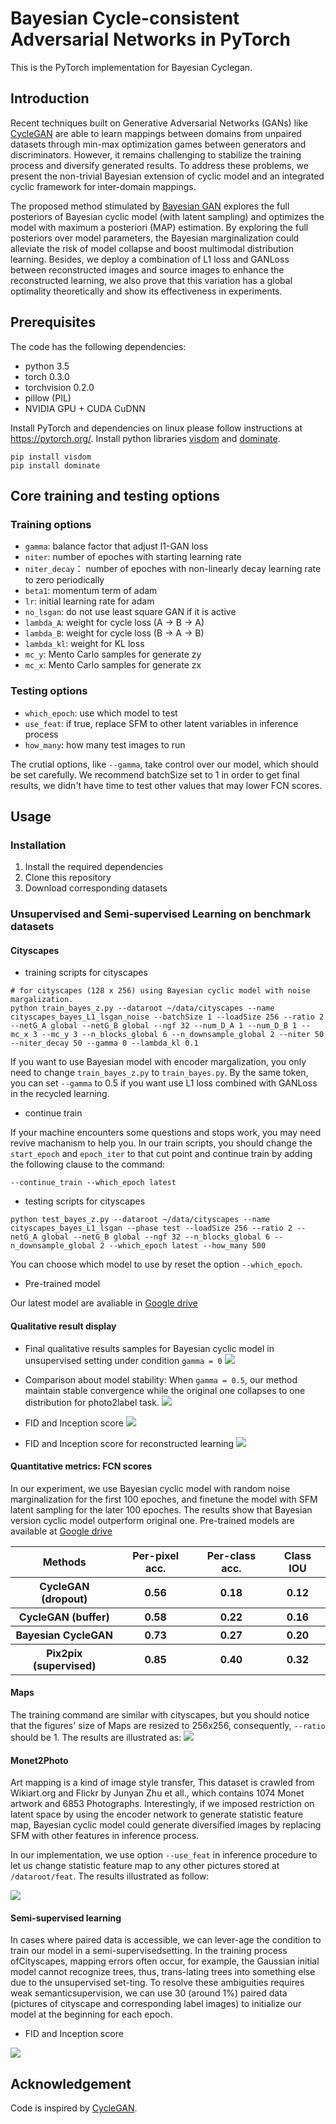 # Bayesian Cycle-consistent Adversarial Networks in PyTorch

This is the PyTorch implementation for Bayesian Cyclegan.

## Introduction

Recent techniques built on Generative Adversarial Networks (GANs) like [CycleGAN](https://arxiv.org/abs/1703.10593) are able to learn mappings between domains from unpaired datasets through min-max optimization games between generators and discriminators. However, it remains challenging to stabilize the training process and diversify generated results. To address these problems, we present the non-trivial Bayesian extension of cyclic model and an integrated cyclic framework for inter-domain mappings.

The proposed method stimulated by [Bayesian GAN](https://arxiv.org/abs/1705.09558) explores the full posteriors of Bayesian cyclic model (with latent sampling) and optimizes the model with maximum a posteriori (MAP) estimation. By exploring the full posteriors over model parameters, the Bayesian marginalization could alleviate the risk of model collapse and boost multimodal distribution learning. Besides, we deploy a combination of L1 loss and GANLoss between reconstructed images and source images to enhance the reconstructed learning, we also prove that this variation has a global optimality theoretically and show its effectiveness in experiments.

## Prerequisites
The code has the following dependencies:

- python 3.5
- torch 0.3.0
- torchvision 0.2.0
- pillow (PIL)
- NVIDIA GPU + CUDA CuDNN

Install PyTorch and dependencies on linux please follow instructions at https://pytorch.org/.
Install python libraries [visdom](https://github.com/facebookresearch/visdom) and [dominate](https://github.com/Knio/dominate).
````
pip install visdom 
pip install dominate
````

## Core training and testing options

### Training options
- `gamma`: balance factor that adjust l1-GAN loss
- `niter`: number of epoches with starting learning rate
- `niter_decay`： number of epoches with non-linearly decay learning rate to zero periodically
- `beta1`: momentum term of adam
- `lr`: initial learning rate for adam
- `no_lsgan`: do not use least square GAN if it is active
- `lambda_A`: weight for cycle loss (A -> B -> A)
- `lambda_B`: weight for cycle loss (B -> A -> B)
- `lambda_kl`: weight for KL loss
- `mc_y`: Mento Carlo samples for generate zy
- `mc_x`: Mento Carlo samples for generate zx

### Testing options
- `which_epoch`: use which model to test
- `use_feat`: if true, replace SFM to other latent variables in inference process
- `how_many`: how many test images to run

The crutial options, like `--gamma`, take control over our model, which should be set carefully. We recommend batchSize set to 1 in order to get final results, we didn't have time to test other values that may lower FCN scores.

## Usage

### Installation

1. Install the required dependencies
2. Clone this repository
3. Download corresponding datasets

### Unsupervised and Semi-supervised Learning on benchmark datasets

#### Cityscapes
* training scripts for cityscapes

````
# for cityscapes (128 x 256) using Bayesian cyclic model with noise margalization.
python train_bayes_z.py --dataroot ~/data/cityscapes --name cityscapes_bayes_L1_lsgan_noise --batchSize 1 --loadSize 256 --ratio 2 --netG_A global --netG_B global --ngf 32 --num_D_A 1 --num_D_B 1 --mc_x 3 --mc_y 3 --n_blocks_global 6 --n_downsample_global 2 --niter 50 --niter_decay 50 --gamma 0 --lambda_kl 0.1
````

If you want to use Bayesian model with encoder margalization, you only need to change `train_bayes_z.py` to `train_bayes.py`. By the same token, you can set `--gamma` to 0.5 if you want use L1 loss combined with GANLoss in the recycled learning.

* continue train

If your machine encounters some questions and stops work, you may need revive machanism to help you. In our train scripts, you should change the `start_epoch` and `epoch_iter` to that cut point and continue train by adding the following clause to the command:
````
--continue_train --which_epoch latest
````

* testing scripts for cityscapes

````
python test_bayes_z.py --dataroot ~/data/cityscapes --name cityscapes_bayes_L1_lsgan --phase test --loadSize 256 --ratio 2 --netG_A global --netG_B global --ngf 32 --n_blocks_global 6 --n_downsample_global 2 --which_epoch latest --how_many 500
````
You can choose which model to use by reset the option `--which_epoch`.

* Pre-trained model

Our latest model are avaliable in [Google drive](https://drive.google.com/open?id=1C4W3xJ8kiqtDVnMmflSsmlxsfv_BIVWH)

#### Qualitative result display

- Final qualitative results samples for Bayesian cyclic model in unsupervised setting under condition `gamma = 0`
![](./assets/cityscapes.PNG)

- Comparison about model stability: When `gamma = 0.5`, our method maintain stable convergence while the original one collapses to one distribution for photo2label task.
![](./assets/cityscapes_compare.png)

- FID and Inception score
![](./assets/cityscapes_fid_inception.png)

- FID and Inception score for reconstructed learning
![](./assets/cityscapes_rec_fid_inception.png)

#### Quantitative metrics: FCN scores
In our experiment, we use Bayesian cyclic model with random noise marginalization for the first 100 epoches, and finetune the model with SFM latent sampling for the later 100 epoches. The results show that Bayesian version cyclic model outperform original one. Pre-trained models are available at [Google drive](https://drive.google.com/open?id=1m-9REP_JNYP_3AQ6fO1oVHcuoIcUAE0E)

<table>
	<tr>
		<th>Methods</th>
		<th>Per-pixel acc.</th>
		<th>Per-class acc.</th>
		<th>Class IOU</th>
	</tr>
	<tr>
		<th>CycleGAN (dropout)</th>
		<th>0.56</th>
		<th>0.18</th>
		<th>0.12</th>
	</tr>
	<tr>
		<th>CycleGAN (buffer)</th>
		<th>0.58</th>
		<th>0.22</th>
		<th>0.16</th>
	</tr>
	<tr>
		<th>Bayesian CycleGAN</th>
		<th>0.73</th>
		<th>0.27</th>
		<th>0.20</th>
	</tr>
	<tr>
		<th>Pix2pix (supervised)</th>
		<th>0.85</th>
		<th>0.40</th>
		<th>0.32</th>
	</tr>
</table>

#### Maps
The training command are similar with cityscapes, but you should notice that the figures' size of Maps are resized to 256x256, consequently, `--ratio` should be 1. The results are illustrated as:
![](./assets/maps.png)

#### Monet2Photo
Art mapping is a kind of image style transfer, This dataset is crawled from Wikiart.org and Flickr by Junyan Zhu et all., which contains 1074 Monet artwork and 6853 Photographs. Interestingly, if we imposed restriction on latent space by using the encoder network to generate statistic feature map, Bayesian cyclic model could generate diversified images by replacing SFM with other features in inference process.

In our implementation, we use option `--use_feat` in inference procedure to let us change statistic feature map to any other pictures stored at `/dataroot/feat`. The results illustrated as follow:

![](./assets/monet2photo.PNG)

#### Semi-supervised learning

In cases where paired data is accessible, we can lever-age the condition to train our model in a semi-supervisedsetting. In the training process ofCityscapes, mapping errors often occur, for example, the Gaussian initial model cannot recognize trees, thus, trans-lating trees into something else due to the unsupervised set-ting. To resolve these ambiguities requires weak semanticsupervision, we can use 30 (around 1%) paired data (pictures of cityscape and corresponding label images) to initialize our model at the beginning for each epoch. 

* FID and Inception score

![](./assets/cityscapes_semi_fid_inception.png)

## Acknowledgement
Code is inspired by [CycleGAN](https://github.com/junyanz/CycleGAN).